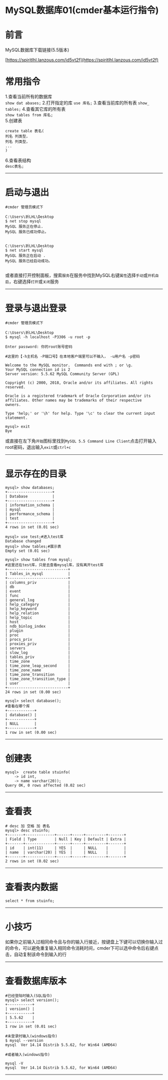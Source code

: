 # MySQL数据库01(cmder基本运行指令)

# 前言

MySQL数据库下载链接(5.5版本)

[https://spiritlhl.lanzous.com/id5vt2f](https://spiritlhl.lanzous.com/id5vt2f)

# 常用指令

1.查看当前所有的数据库  
```show dat abases;```
2.打开指定的库 
```use 库名;```
3.查看当前库的所有表
```show_ tables;```
4.查看其它库的所有表   
```show tables from 库名;```   
5.创建表   
```
create table 表名(   
列名 列类型，
列名 列类型，
...
)
```
6.查看表结构   
```desc表名;``` 

---

# 启动与退出

```
#cmder 管理员模式下

C:\Users\祈LHL\Desktop                                                                   
$ net stop mysql                                                                        
MySQL 服务正在停止.                                                                           
MySQL 服务已成功停止。                                                                          
                                                                                        
                                                                                        
C:\Users\祈LHL\Desktop                                                                   
$ net start mysql                                                                       
MySQL 服务正在启动 .                                                                          
MySQL 服务已经启动成功。                                                                         
                                                                                        
```

或者直接打开控制面板，搜索```服务```在服务中找到MySQL右键```属性```选择```手动```或```开机自启```，右键选择```打开```或```关闭```服务

---

# 登录与退出登录

```
#cmder 管理员模式下

C:\Users\祈LHL\Desktop                                                                   
$ mysql -h localhost -P3306 -u root -p                                             

Enter password: 你的root账号密码                                             

#这里的【-h主机名 -P端口号】在本地客户端里可以不输入， -u用户名 -p密码

Welcome to the MySQL monitor.  Commands end with ; or \g.                               
Your MySQL connection id is 2                                                           
Server version: 5.5.62 MySQL Community Server (GPL)                                     
                                                                                        
Copyright (c) 2000, 2018, Oracle and/or its affiliates. All rights reserved.            
                                                                                        
Oracle is a registered trademark of Oracle Corporation and/or its                       
affiliates. Other names may be trademarks of their respective                           
owners.                                                                                 
                                                                                        
Type 'help;' or '\h' for help. Type '\c' to clear the current input statement.          
                                                                                        
mysql> exit                                                                             
Bye                                                                                     
```     

或直接在左下角```开始```图标里找到```MySQL 5.5 Command Line Client```点击打开输入root密码，退出输入```exit```或```ctrl+c```

---

# 显示存在的目录

```
mysql> show databases;
+--------------------+
| Database           |
+--------------------+
| information_schema |
| mysql              |
| performance_schema |
| test               |
+--------------------+
4 rows in set (0.01 sec)

mysql> use test;#进入test库
Database changed
mysql> show tables;#展示表
Empty set (0.01 sec)

mysql> show tables from mysql;
#这里还在test库，只是去查看mysql库，没有离开test库
+---------------------------+
| Tables_in_mysql           |
+---------------------------+
| columns_priv              |
| db                        |
| event                     |
| func                      |
| general_log               |
| help_category             |
| help_keyword              |
| help_relation             |
| help_topic                |
| host                      |
| ndb_binlog_index          |
| plugin                    |
| proc                      |
| procs_priv                |
| proxies_priv              |
| servers                   |
| slow_log                  |
| tables_priv               |
| time_zone                 |
| time_zone_leap_second     |
| time_zone_name            |
| time_zone_transition      |
| time_zone_transition_type |
| user                      |
+---------------------------+
24 rows in set (0.00 sec)

mysql> select database();
#查看在哪个库
+------------+
| database() |
+------------+
| NULL       |
+------------+
1 row in set (0.00 sec)
```

---

# 创建表

```
mysql>  create table stuinfo(
    -> id int,
    -> name varchar(20));
Query OK, 0 rows affected (0.02 sec)
```

---

# 查看表

```
# desc 加 空格 加 表名
mysql> desc stuinfo;
+-------+-------------+------+-----+---------+-------+
| Field | Type        | Null | Key | Default | Extra |
+-------+-------------+------+-----+---------+-------+
| id    | int(11)     | YES  |     | NULL    |       |
| name  | varchar(20) | YES  |     | NULL    |       |
+-------+-------------+------+-----+---------+-------+
2 rows in set (0.02 sec)
```

---

# 查看表内数据

```
select * from stuinfo;
```

---

# 小技巧

如果你之前输入过相同命令且与你的输入行接近，按键盘上下键可以切换你输入过的命令，可以避免重复输入相同命令消耗时间，cmder下可以选中命令后右键点击，自动复制该命令到输入的行

---

# 查看数据库版本

```
#已经登陆时输入(SQL指令)
mysql> select version();
+-----------+
| version() |
+-----------+
| 5.5.62    |
+-----------+
1 row in set (0.01 sec)
```

```
#未登录时输入(windows指令)
$ mysql --version
mysql  Ver 14.14 Distrib 5.5.62, for Win64 (AMD64)

#或者输入(windows指令)

mysql -V
mysql  Ver 14.14 Distrib 5.5.62, for Win64 (AMD64)
```

---

